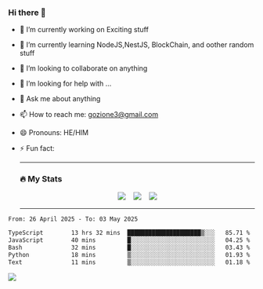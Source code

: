 ### Hi there 👋

<!--
**charlieScript/charlieScript** is a ✨ _special_ ✨ repository because its `README.md` (this file) appears on your GitHub profile.

Here are some ideas to get you started: -->

- 🔭 I’m currently working on Exciting stuff
- 🌱 I’m currently learning NodeJS,NestJS, BlockChain, and oother random stuff
- 👯 I’m looking to collaborate on anything
- 🤔 I’m looking for help with ...
- 💬 Ask me about anything
- 📫 How to reach me: gozione3@gmail.com
- 😄 Pronouns: HE/HIM
- ⚡ Fun fact:


  ---

  ### :fire: My Stats

  <div id="stats" align="center">
  <img src="http://github-readme-streak-stats.herokuapp.com?user=charlieScript&theme=dark&date_format=M%20j%5B%2C%20Y%5D" />&nbsp;&nbsp;&nbsp;
  <img src="https://github-readme-stats.vercel.app/api/top-langs/?username=charlieScript&layout=compact&theme=vision-friendly-dark"/>&nbsp;&nbsp;&nbsp;
  <img src="https://github-readme-stats.vercel.app/api?username=charlieScript&show_icons=true&theme=radical"/>
  </div>

  ---



<!--START_SECTION:waka-->

```txt
From: 26 April 2025 - To: 03 May 2025

TypeScript        13 hrs 32 mins  █████████████████████▒░░░   85.71 %
JavaScript        40 mins         █░░░░░░░░░░░░░░░░░░░░░░░░   04.25 %
Bash              32 mins         █░░░░░░░░░░░░░░░░░░░░░░░░   03.43 %
Python            18 mins         ▒░░░░░░░░░░░░░░░░░░░░░░░░   01.93 %
Text              11 mins         ▒░░░░░░░░░░░░░░░░░░░░░░░░   01.18 %
```

<!--END_SECTION:waka-->
![](https://komarev.com/ghpvc/?username=charlieScript)
